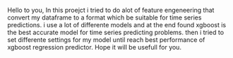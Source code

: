 Hello to you, In this proejct i tried to do alot of feature engeneering that convert my dataframe to a format which be suitable for time series predictions.
i use a lot of differente models and at the end found xgboost is the best accurate model for time series predicting problems. 
then i tried to set differente settings for my model until reach best performance of xgboost regression predictor. Hope it will be usefull for you.
